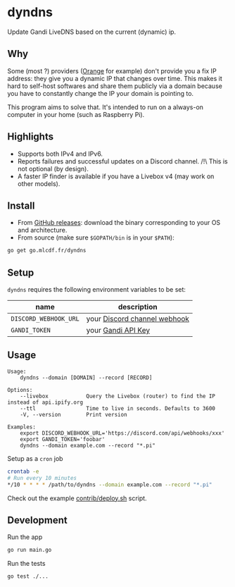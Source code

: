 # dyndns

Update Gandi LiveDNS based on the current (dynamic) ip.

## Why

Some (most ?) providers ([Orange](https://orange.fr/) for example) don't provide you a fix IP address: they give you a dynamic IP that changes over time.
This makes it hard to self-host softwares and share them publicly via a domain because you have to constantly
change the IP your domain is pointing to.

This program aims to solve that. It's intended to run on a always-on computer in your home (such as Raspberry Pi).

## Highlights

- Supports both IPv4 and IPv6.
- Reports failures and successful updates on a Discord channel. /!\ This is not optional (by design).
- A faster IP finder is available if you have a Livebox v4 (may work on other models).

## Install

- From [GitHub releases](https://go.mlcdf.fr/dyndns/releases): download the binary corresponding to your OS and architecture.
- From source (make sure `$GOPATH/bin` is in your `$PATH`):

```sh
go get go.mlcdf.fr/dyndns
```

## Setup

`dyndns` requires the following environment variables to be set:

| name                  | description                                                                                               |
|-----------------------|-----------------------------------------------------------------------------------------------------------|
| `DISCORD_WEBHOOK_URL` | your [Discord channel webhook](https://support.discord.com/hc/en-us/articles/228383668-Intro-to-Webhooks) |
| `GANDI_TOKEN`         | your [Gandi API Key](https://docs.gandi.net/en/domain_names/advanced_users/api.html)                      |

## Usage

```
Usage:
    dyndns --domain [DOMAIN] --record [RECORD]

Options:
    --livebox            Query the Livebox (router) to find the IP instead of api.ipify.org
    --ttl                Time to live in seconds. Defaults to 3600
    -V, --version        Print version

Examples:
    export DISCORD_WEBHOOK_URL='https://discord.com/api/webhooks/xxx'
    export GANDI_TOKEN='foobar'
    dyndns --domain example.com --record "*.pi"
```

Setup as a `cron` job

```bash
crontab -e
# Run every 10 minutes
*/10 * * * * /path/to/dyndns --domain example.com --record "*.pi"
```

Check out the example [contrib/deploy.sh](./contrib/deploy.sh) script.

## Development

Run the app

```sh
go run main.go
```

Run the tests

```sh
go test ./...
```
